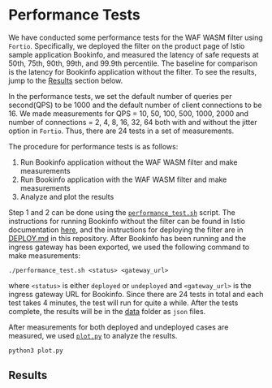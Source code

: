 # Performance Tests

We have conducted some performance tests for the WAF WASM filter using `Fortio`. Specifically, we deployed the filter on the product page of Istio sample application Bookinfo, and measured the latency of safe requests at 50th, 75th, 90th, 99th, and 99.9th percentile. The baseline for comparison is the latency for Bookinfo application without the filter. To see the results, jump to the [Results](README.md#Results) section below.

In the performance tests, we set the default number of queries per second(QPS) to be 1000 and the default number of client connections to be 16. We made measurements for QPS = 10, 50, 100, 500, 1000, 2000 and number of connections = 2, 4, 8, 16, 32, 64 both with and without the jitter option in `Fortio`. Thus, there are 24 tests in a set of measurements.

The procedure for performance tests is as follows:
1. Run Bookinfo application without the WAF WASM filter and make measurements
2. Run Bookinfo application with the WAF WASM filter and make measurements
3. Analyze and plot the results

Step 1 and 2 can be done using the [`performance_test.sh`](./performance_test.sh) script. The instructions for running Bookinfo without the filter can be found in Istio documentation [here](https://istio.io/latest/docs/examples/bookinfo/), and the instructions for deploying the filter are in [DEPLOY.md](../DEPLOY.md) in this repository. After Bookinfo has been running and the ingress gateway has been exported, we used the following command to make measurements:
```
./performance_test.sh <status> <gateway_url>
```
where `<status>` is either `deployed` or `undeployed` and `<gateway_url>` is the ingress gateway URL for Bookinfo.
Since there are 24 tests in total and each test takes 4 minutes, the test will run for quite a while. After the tests complete, the results will be in the [data](data) folder as `json` files.

After measurements for both deployed and undeployed cases are measured, we used [`plot.py`](plot.py) to analyze the results.
```
python3 plot.py
```
## Results

